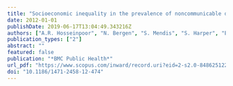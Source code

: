 ```yaml
---
title: "Socioeconomic inequality in the prevalence of noncommunicable diseases in low- and middle-income countries: Results from the World Health Survey"
date: 2012-01-01
publishDate: 2019-06-17T13:04:49.343216Z
authors: ["A.R. Hosseinpoor", "N. Bergen", "S. Mendis", "S. Harper", "E. Verdes", "A. Kunst", "S. Chatterji"]
publication_types: ["2"]
abstract: ""
featured: false
publication: "*BMC Public Health*"
url_pdf: "https://www.scopus.com/inward/record.uri?eid=2-s2.0-84862512262&doi=10.1186%2f1471-2458-12-474&partnerID=40&md5=6237ad70d6cdb0649d4a9338ab2e039e"
doi: "10.1186/1471-2458-12-474"
---
```


